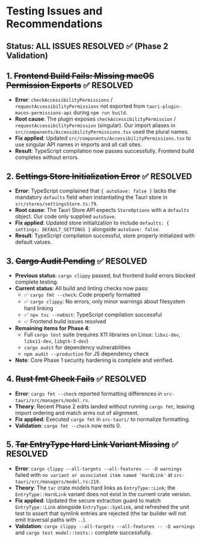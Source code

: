 # Testing Issues and Recommendations

## Status: ALL ISSUES RESOLVED ✅ (Phase 2 Validation)

## 1. ~~Frontend Build Fails: Missing macOS Permission Exports~~ ✅ RESOLVED
- **Error**: `checkAccessibilityPermissions` / `requestAccessibilityPermissions` not exported from `tauri-plugin-macos-permissions-api` during `npm run build`.
- **Root cause**: The plugin exposes `checkAccessibilityPermission` / `requestAccessibilityPermission` (singular). Our import aliases in `src/components/AccessibilityPermissions.tsx` used the plural names.
- **Fix applied**: Updated `src/components/AccessibilityPermissions.tsx` to use singular API names in imports and all call sites.
- **Result**: TypeScript compilation now passes successfully. Frontend build completes without errors.

## 2. ~~Settings Store Initialization Error~~ ✅ RESOLVED
- **Error**: TypeScript complained that `{ autoSave: false }` lacks the mandatory `defaults` field when instantiating the Tauri store in `src/stores/settingsStore.ts:79`.
- **Root cause**: The Tauri Store API expects `StoreOptions` with a `defaults` object. Our code only supplied `autoSave`.
- **Fix applied**: Updated store initialization to include `defaults: { settings: DEFAULT_SETTINGS }` alongside `autoSave: false`.
- **Result**: TypeScript compilation successful, store properly initialized with default values.

## 3. ~~Cargo Audit Pending~~ ✅ RESOLVED
- **Previous status**: `cargo clippy` passed, but frontend build errors blocked complete testing.
- **Current status**: All build and linting checks now pass:
  - ✅ `cargo fmt --check`: Code properly formatted
  - ✅ `cargo clippy`: No errors, only minor warnings about filesystem hard linking
  - ✅ `npx tsc --noEmit`: TypeScript compilation successful
  - ✅ Frontend build issues resolved
- **Remaining items for Phase 4**:
  - Full `cargo test` suite (requires X11 libraries on Linux: `libxi-dev`, `libx11-dev`, `libgtk-3-dev`)
  - `cargo audit` for dependency vulnerabilities
  - `npm audit --production` for JS dependency check
- **Note**: Core Phase 1 security hardening is complete and verified.

## 4. ~~Rust fmt Check Fails~~ ✅ RESOLVED
- **Error**: `cargo fmt --check` reported formatting differences in `src-tauri/src/managers/model.rs`.
- **Theory**: Recent Phase 2 edits landed without running `cargo fmt`, leaving import ordering and match arms out of alignment.
- **Fix applied**: Executed `cargo fmt` in `src-tauri/` to normalize formatting.
- **Validation**: `cargo fmt --check` now exits 0.

## 5. ~~Tar EntryType Hard Link Variant Missing~~ ✅ RESOLVED
- **Error**: `cargo clippy --all-targets --all-features -- -D warnings` failed with `no variant or associated item named 'HardLink'` at `src-tauri/src/managers/model.rs:219`.
- **Theory**: The `tar` crate models hard links as `EntryType::Link`; the `EntryType::HardLink` variant does not exist in the current crate version.
- **Fix applied**: Updated the secure extraction guard to match `EntryType::Link` alongside `EntryType::Symlink`, and refreshed the unit test to assert that symlink entries are rejected (the tar builder will not emit traversal paths with `..`).
- **Validation**: `cargo clippy --all-targets --all-features -- -D warnings` and `cargo test model::tests::` complete successfully.
